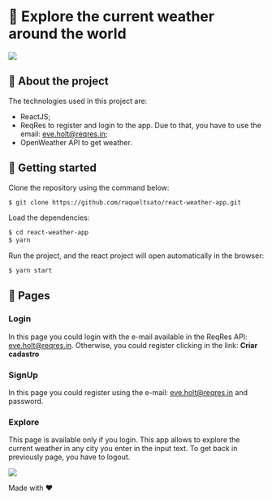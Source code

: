 
# :sunrise: Explore the current weather around the world

![](https://github.com/raqueltsato/react-weather-app/blob/master/src/assets/logo.svg)

## :wrench: About the project 
The technologies used in this project are:
- ReactJS; 
- ReqRes to register and login to the app. Due to that, you have to use the email: eve.holt@reqres.in;
- OpenWeather API to get weather.

## :checkered_flag: Getting started
Clone the repository using the command below:

```sh
$ git clone https://github.com/raqueltsato/react-weather-app.git
```
Load the dependencies:

```sh
$ cd react-weather-app
$ yarn 
```

Run the project, and the react project will open automatically in the browser: 

```sh
$ yarn start
```

## :circus_tent: Pages
### Login

In this page you could login with the e-mail available in the ReqRes API: eve.holt@reqres.in. Otherwise, you could register clicking in the link: **Criar cadastro**

### SignUp

In this page you could register using the e-mail: eve.holt@reqres.in and password.

### Explore

This page is available only if you login.
This app allows to explore the current weather in any city you enter in the input text.
To get back in previously page, you have to logout.

![](https://github.com/raqueltsato/react-weather-app/blob/master/src/assets/explorePage.gif)


Made with :heart:

